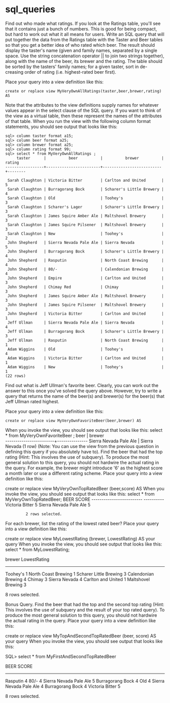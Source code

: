 # sql_queries

Find out who made what ratings.
If you look at the Ratings table, you'll see that it contains just a bunch of numbers. This is good for being compact, but hard to work out what it all means for users. Write an SQL query that will put together the data from the Ratings table with the Taster and Beer tables so that you get a better idea of who rated which beer. The result should display the taster's name (given and family names, separated by a single space. Use the string concatenation operator || to join two strings together), along with the name of the beer, its brewer and the rating. The table should be sorted by the tasters' family names; for a given taster, sort in de-creasing order of rating (i.e. highest-rated beer first).

Place your query into a view definition like this:

    create or replace view MyVeryOwnAllRatings(taster,beer,brewer,rating) AS
Note that the attributes to the view definitions supply names for whatever values appear in the select clause of the SQL query. If you want to think of the view as a virtual table, then these represent the names of the attributes of that table.
When you run the view with the following column format statements, you should see output that looks like this:

    sql> column taster format a15;
    sql> column beer format a25;
    sql> column brewer format a25;
    sql> column rating format 99;
    sql> select * from MyVeryOwnAllRatings ;
         taster      |          beer          |          brewer          | rating 
    -----------------+------------------------+--------------------------+--------

     Sarah Claughton | Victoria Bitter        | Carlton and United       |      5
     Sarah Claughton | Burragorang Bock       | Scharer's Little Brewery |      4
     Sarah Claughton | Old                    | Toohey's                 |      3
     Sarah Claughton | Scharer's Lager        | Scharer's Little Brewery |      3
     Sarah Claughton | James Squire Amber Ale | Maltshovel Brewery       |      3
     Sarah Claughton | James Squire Pilsener  | Maltshovel Brewery       |      3
     Sarah Claughton | New                    | Toohey's                 |      2
     John Shepherd   | Sierra Nevada Pale Ale | Sierra Nevada            |      5
     John Shepherd   | Burragorang Bock       | Scharer's Little Brewery |      4
     John Shepherd   | Rasputin               | North Coast Brewing      |      4
     John Shepherd   | 80/-                   | Calendonian Brewing      |      4
     John Shepherd   | Empire                 | Carlton and United       |      3
     John Shepherd   | Chimay Red             | Chimay                   |      3
     John Shepherd   | James Squire Amber Ale | Maltshovel Brewery       |      3
     John Shepherd   | James Squire Pilsener  | Maltshovel Brewery       |      3
     John Shepherd   | Victoria Bitter        | Carlton and United       |      1
     Jeff Ullman     | Sierra Nevada Pale Ale | Sierra Nevada            |      4
     Jeff Ullman     | Burragorang Bock       | Scharer's Little Brewery |      3
     Jeff Ullman     | Rasputin               | North Coast Brewing      |      1
     Adam Wiggins    | Old                    | Toohey's                 |      4
     Adam Wiggins    | Victoria Bitter        | Carlton and United       |      1
     Adam Wiggins    | New                    | Toohey's                 |      1
    (22 rows)
Find out what is Jeff Ullman's favorite beer.
Clearly, you can work out the answer to this once you've solved the query above. However, try to write a query that returns the name of the beer(s) and brewer(s) for the beer(s) that Jeff Ullman rated highest.

Place your query into a view definition like this:

    create or replace view MyVeryOwnFavoriteBeer(beer,brewer) AS
When you invoke the view, you should see output that looks like this:
     select * from MyVeryOwnFavoriteBeer ;
              beer          |    brewer     
    ------------------------+---------------
     Sierra Nevada Pale Ale | Sierra Nevada
    (1 row)
(Note: You can use the view from the previous question in defining this query if you absolutely have to).
Find the beer that had the top rating (Hint: This involves the use of subquery). To produce the most general solution to this query, you should not hardwire the actual rating in the query. For example, the brewer might introduce '6' as the highest score a month later or use a different rating scheme.
Place your query into a view definition like this:

   create or replace view MyVeryOwnTopRatedBeer (beer,score) AS
When you invoke the view, you should see output that looks like this:
     select * from MyVeryOwnTopRatedBeer; 
             BEER                           SCORE
             ------------------------- ----------
             Victoria Bitter                    5
             Sierra Nevada Pale Ale             5

             2 rows selected.

For each brewer, list the rating of the lowest rated beer?
Place your query into a view definition like this:

   create or replace view MyLowestRating (brewer, LowestRating) AS
     your query
When you invoke the view, you should see output that looks like this:
   select * from MyLowestRating; 

brewer                                               LowestRating 
-------------------------------------------------- ------------
Toohey's                                                      1
North Coast Brewing                                           1
Scharer Little Brewing                                        3
Calendonian Brewing                                           4
Chimay                                                        3
Sierra Nevada                                                 4
Carlton and United                                            1
Maltshovel Brewing                                            3

8 rows selected.

Bonus Query. Find the beer that had the top and the second top rating (Hint: This involves the use of subquery and the result of your top rated query). To produce the most general solution to this query, you should not hardwire the actual rating in the query.
Place your query into a view definition like this:

   create or replace view MyTopAndSecondTopRatedBeer (beer, score) AS
     your query
When you invoke the view, you should see output that looks like this:

SQL>  select * from MyFirstAndSecondTopRatedBeer

BEER			       SCORE
------------------------- ----------
Rasputin			   4
80/-				   4
Sierra Nevada Pale Ale		   5
Burragorang Bock		   4
Old				   4
Sierra Nevada Pale Ale		   4
Burragorang Bock		   4
Victoria Bitter 		   5

8 rows selected.

